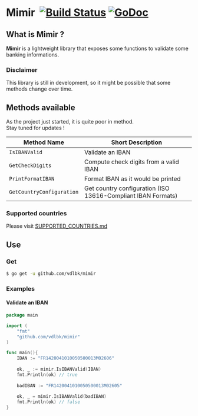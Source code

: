 # Mimir &nbsp;[![Build Status](https://cloud.drone.io/api/badges/vdlbk/mimir/status.svg)](https://cloud.drone.io/vdlbk/mimir) [![GoDoc](https://godoc.org/github.com/vdlbk/mimir?status.svg)](https://godoc.org/github.com/vdlbk/mimir)

## What is Mimir ?

**Mimir** is a lightweight library that exposes some functions to validate some banking informations.

### Disclaimer

This library is still in development, so it might be possible that some methods change over time. 

## Methods available

As the project just started, it is quite poor in method.    
Stay tuned for updates !

| Method Name | Short Description |
| ----------- | ----------------- |
| `IsIBANValid` | Validate an IBAN  |
| `GetCheckDigits` | Compute check digits from a valid IBAN  |
| `PrintFormatIBAN` | Format IBAN as it would be printed  |
| `GetCountryConfiguration` | Get country configuration (ISO 13616-Compliant IBAN Formats)  |

### Supported countries

Please visit [SUPPORTED_COUNTRIES.md](https://github.com/vdlbk/mimir/blob/master/SUPPORTED_COUNTRIES.md)

## Use

### Get
```bash
$ go get -u github.com/vdlbk/mimir
```

### Examples
#### Validate an IBAN
```go
package main

import (
	"fmt"
	"github.com/vdlbk/mimir"
)

func main(){
	IBAN := "FR1420041010050500013M02606"
	
	ok, _ := mimir.IsIBANValid(IBAN)
	fmt.Println(ok) // true
	
	badIBAN := "FR1420041010050500013M02605"
    	
    ok, _ = mimir.IsIBANValid(badIBAN)
    fmt.Println(ok) // false
}
```